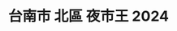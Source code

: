 ---
title: "台南市 北區 夜市王 2024"
keywords:
  - 美食競賽
  - 台灣美食
  - 美食精選
datePublished: "2025-06-30"
dateModified: "2025-07-01"
city: "台南市"
district: "北區"
award: "夜市王"
year: "2024"
page: 1
count: 6

restaurants:
  - name: "碳烤雄大香雞排"
    address: "台南市北區海安路三段533號"
    phone: "0938553870"
    geo: "23.010591297064956, 120.19969766137017"
    google_map: "https://maps.app.goo.gl/zvuLMnp7WK7TAmG77"
    footinder: ""
    official: "https://www.facebook.com/profile.php?id=61569993432541"
    award:
    - name: "夜市王"
      year: "2024"
  - name: "阿三哥蚵仔煎"
    address: "台南市北區海安路三段533號"
    phone: ""
    geo: "23.01048868287764, 120.19970718673113"
    google_map: "https://maps.app.goo.gl/4GXs8fSc3Vyh5GdF7"
    footinder: ""
    official: "https://www.facebook.com/p/%E9%98%BF%E4%B8%89%E5%93%A5%E8%9A%B5%E4%BB%94%E7%85%8E%E8%98%BF%E8%94%94%E7%B3%95-100054472284689/"
    award:
    - name: "夜市王"
      year: "2024"
  - name: "延記臭豆腐"
    address: "台南市北區海安路三段533號"
    phone: "0910098199"
    geo: "23.010608493924156, 120.19947294466562"
    google_map: "https://maps.app.goo.gl/KmnjJVWcw2nkkFDj8"
    footinder: "https://footinder.com.tw/%E5%8F%B0%E5%8D%97%E5%B8%82%E5%8C%97%E5%8D%80/110336/"
    official: "https://www.facebook.com/p/%E5%BB%B6%E8%A8%98%E8%87%AD%E8%B1%86%E8%85%90-100057585964164/"
    award:
    - name: "夜市王"
      year: "2024"
  - name: "濃五吉拿棒"
    address: "台南市北區海安路三段533號花園夜市18排34號"
    phone: ""
    geo: "23.011101775738684, 120.20032064145462"
    google_map: "https://maps.app.goo.gl/UwQGtrZ2g41wMSLC6"
    footinder: ""
    official: "https://www.instagram.com/nongwu_churros/"
    award:
    - name: "夜市王"
      year: "2024"
  - name: "全壘打牛排"
    address: "台南市北區海安路三段533號"
    phone: ""
    geo: "23.010433694903504, 120.20007547175955"
    google_map: "https://maps.app.goo.gl/eXKJFwKWStAqW89Q9"
    footinder: "https://footinder.com.tw/%E5%8F%B0%E5%8D%97%E5%B8%82%E5%8C%97%E5%8D%80/362071/"
    official: "https://www.facebook.com/homerunsteak.nightmarket/"
    award:
    - name: "夜市王"
      year: "2024"
  - name: "魷皇駕到"
    address: "台南市北區海安路三段533號"
    phone: ""
    geo: "23.011102702508033, 120.20032149827782"
    google_map: "https://maps.app.goo.gl/KbZRVWhBJpHAC5fq5"
    footinder: ""
    official: "https://www.facebook.com/p/%E9%AD%B7%E7%9A%87%E9%A7%95%E5%88%B0-100063970423098"
    award:
    - name: "夜市王"
      year: "2024"
---